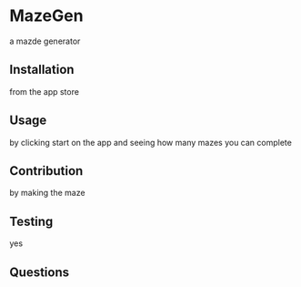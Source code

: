 # MazeGen

a mazde generator

## Installation

from the app store

## Usage

by clicking start on the app and seeing how many mazes you can complete

## Contribution

by making the maze

## Testing

yes

## Questions

